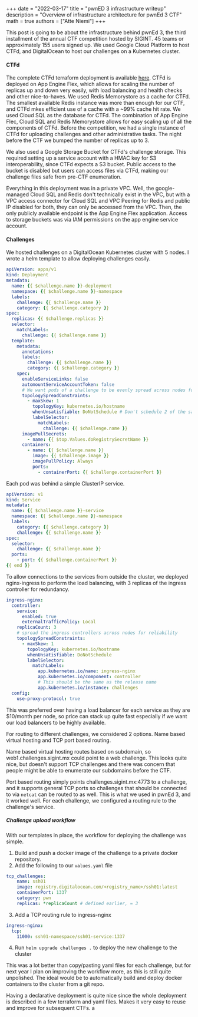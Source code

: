 +++
date = "2022-03-17"
title = "pwnED 3 infrastructure writeup"
description = "Overview of infrastructure architecture for pwnEd 3 CTF"
math = true
authors = ["Atte Niemi"]
+++

This post is going to be about the infrastructure behind pwnEd 3, the third installment of the annual CTF competition hosted by SIGINT.
45 teams or approximately 155 users signed up. We used Google Cloud Platform to host CTFd, and DigitalOcean to host our challenges on a Kubernetes cluster.
#### CTFd
The complete CTFd terraform deployment is available [here](https://github.com/hur/ctfd-gcp). CTFd is deployed on App Engine Flex, which allows for scaling the number of replicas up and down very easily, with load balancing and health checks and other nice-to-haves. We used Redis Memorystore as a cache for CTFd. The smallest available Redis instance was more than enough for our CTF, and CTFd mkes efficient use of a cache with a ~99% cache hit rate. We used Cloud SQL as the database for CTFd. The combination of App Engine Flec, Cloud SQL and Redis Memorystore allows for easy scaling up of all the components of CTFd. Before the competition, we had a single instance of CTFd for uploading challenges and other administrative tasks. The night before the CTF we bumped the number of replicas up to 3. 

We also used a Google Storage Bucket for CTFd's challenge storage. This required setting up a service account with a HMAC key for S3 interoperability, since CTFd expects a S3 bucket. Public access to the bucket is disabled but users can access files via CTFd, making our challenge files safe from pre-CTF enumeration. 

Everything in this deployment was in a private VPC. Well, the google-managed Cloud SQL and Redis don't technically exist in the VPC, but with a VPC access connector for Cloud SQL and VPC Peering for Redis and public IP disabled for both, they can only be accessed from the VPC. Then, the only publicly available endpoint is the App Engine Flex application. Access to storage buckets was via IAM permissions on the app engine service account. 

#### Challenges
We hosted challenges on a DigitalOcean Kubernetes cluster with 5 nodes. 
I wrote a helm template to allow deploying challenges easily.

```yaml
apiVersion: apps/v1
kind: Deployment
metadata:
  name: {{ $challenge.name }}-deployment
  namespace: {{ $challenge.name }}-namespace 
  labels: 
    challenge: {{ $challenge.name }}
    category: {{ $challenge.category }} 
spec:
  replicas: {{ $challenge.replicas }}
  selector: 
    matchLabels:
      challenge: {{ $challenge.name }}
  template:
    metadata:
      annotations:
      labels:
        challenge: {{ $challenge.name }}
        category: {{ $challenge.category }} 
    spec:
      enableServiceLinks: false
      automountServiceAccountToken: false
      # We want pods of a challenge to be evenly spread across nodes for redundancy
      topologySpreadConstraints:
        - maxSkew: 1
          topologyKey: kubernetes.io/hostname
          whenUnsatisfiable: DoNotSchedule # Don't schedule 2 of the same pod onto the same node
          labelSelector:
            matchLabels:
              challenge: {{ $challenge.name }} 
      imagePullSecrets:
        - name: {{ $top.Values.doRegistrySecretName }}
      containers:
        - name: {{ $challenge.name }}
          image: {{ $challenge.image }}
          imagePullPolicy: Always
          ports:
            - containerPort: {{ $challenge.containerPort }} 
```
Each pod was behind a simple ClusterIP service.
```yaml
apiVersion: v1
kind: Service
metadata:
  name: {{ $challenge.name }}-service
  namespace: {{ $challenge.name }}-namespace
  labels:
    category: {{ $challenge.category }}
    challenge: {{ $challenge.name }} 
spec:
  selector:
    challenge: {{ $challenge.name }}
  ports:
    - port: {{ $challenge.containerPort }} 
{{ end }}
```

To allow connections to the services from outside the cluster, we deployed nginx-ingress to perform the load balancing, with 3 replicas of the ingress controller for redundancy. 
```yaml
ingress-nginx:
  controller:
    service:
      enabled: true
      externalTrafficPolicy: Local
    replicaCount: 3 
    # spread the ingress controllers across nodes for reliability
    topologySpreadConstraints: 
      - maxSkew: 1
        topologyKey: kubernetes.io/hostname
        whenUnsatisfiable: DoNotSchedule 
        labelSelector:
          matchLabels:
            app.kubernetes.io/name: ingress-nginx
            app.kubernetes.io/component: controller
            # This should be the same as the release name
            app.kubernetes.io/instance: challenges
  config:
    use-proxy-protocol: true
```

This was preferred over having a load balancer for each service as they are $10/month per node, so price can stack up quite fast especially if we want our load balancers to be highly available. 

For routing to different challenges, we considered 2 options. Name based virtual hosting and TCP port based routing.

Name based virtual hosting routes based on subdomain, so web1.challenges.sigint.mx could point to a web challenge. This looks quite nice, but doesn't support TCP challenges and there was concern that people might be able to enumerate our subdomains before the CTF. 

Port based routing simply points challenges.sigint.mx:4773 to a challenge, and it supports general TCP ports so challenges that should be connected to via  `netcat`  can be routed to as well. This is what we used in pwnEd 3, and it worked well. For each challenge, we configured a routing rule to the challenge's service.

##### Challenge upload workflow
With our templates in place, the workflow for deploying the challenge was simple. 
1. Build and push a docker image of the challenge to a private docker repository. 
2. Add the following to our `values.yaml` file 
```yaml
tcp_challenges:
	name: ssh01
    image: registry.digitalocean.com/<registry_name>/ssh01:latest
    containerPort: 1337
    category: pwn
    replicas: *replicaCount # defined earlier, = 3
```
3. Add a TCP routing rule to ingress-nginx
```yaml
ingress-nginx:
  tcp:
    11000: ssh01-namespace/ssh01-service:1337
```
4. Run `helm upgrade challenges .` to deploy the new challenge to the cluster

This was a lot better than copy/pasting yaml files for each challenge, but for next year I plan on improving the workflow more, as this is still quite unpolished. The ideal would be to automatically build and deploy docker containers to the cluster from a git repo. 

Having a declarative deployment is quite nice since the whole deployment is described in a few terraform and yaml files. Makes it very easy to reuse and improve for subsequent CTFs.
a
